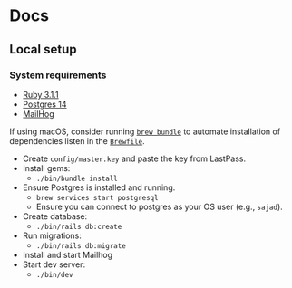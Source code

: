 # Docs

## Local setup

### System requirements

- [Ruby 3.1.1](https://www.ruby-lang.org)
- [Postgres 14](https://www.postgresql.org/)
- [MailHog](https://github.com/mailhog/MailHog)

If using macOS, consider
running [`brew bundle`](https://github.com/Homebrew/homebrew-bundle)
to automate installation of dependencies listen in the [`Brewfile`](Brewfile).

- Create `config/master.key` and paste the key from LastPass.
- Install gems:
  - `./bin/bundle install`
- Ensure Postgres is installed and running.
  - `brew services start postgresql`
  - Ensure you can connect to postgres as your OS user (e.g., `sajad`).
- Create database:
  - `./bin/rails db:create`
- Run migrations:
  - `./bin/rails db:migrate`
- Install and start Mailhog
- Start dev server:
  - `./bin/dev`